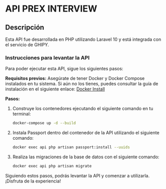 # API PREX INTERVIEW

## Descripción

Esta API fue desarrollada en PHP utilizando Laravel 10 y está integrada con el servicio de GHIPY.

### Instrucciones para levantar la API

Para poder ejecutar esta API, sigue los siguientes pasos:

**Requisitos previos:**
Asegúrate de tener Docker y Docker Compose instalados en tu sistema. Si aún no los tienes, puedes consultar la guía de instalación en el siguiente enlace: [Docker Install](https://docs.docker.com/compose/install/)

**Pasos:**

1. Construye los contenedores ejecutando el siguiente comando en tu terminal:
   ```bash
   docker-compose up -d --build
   ```

2. Instala Passport dentro del contenedor de la API utilizando el siguiente comando:
   ```bash
   docker exec api php artisan passport:install --uuids
   ```

3. Realiza las migraciones de la base de datos con el siguiente comando:
   ```bash
   docker exec api php artisan migrate
   ```

Siguiendo estos pasos, podrás levantar la API y comenzar a utilizarla. ¡Disfruta de la experiencia!